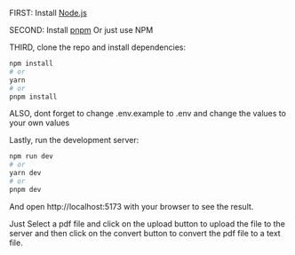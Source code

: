 FIRST: Install [Node.js](https://nodejs.org/en/download/)

SECOND: Install [pnpm](https://pnpm.io/installation) Or just use NPM

THIRD, clone the repo and install dependencies:

```bash
npm install
# or
yarn
# or
pnpm install
```

ALSO, dont forget to change .env.example to .env and change the values to your own values

Lastly, run the development server:

```bash
npm run dev
# or
yarn dev
# or
pnpm dev
```

And open http://localhost:5173 with your browser to see the result.

Just Select a pdf file and click on the upload button to upload the file to the server and then click on the convert button to convert the pdf file to a text file.